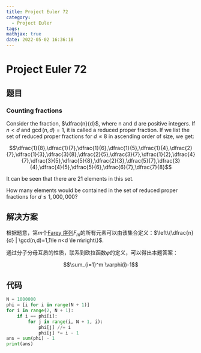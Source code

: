 ```yaml
---
title: Project Euler 72
category:
  - Project Euler
tags:
mathjax: true
date: 2022-05-02 16:36:18
---
```


<escape><!-- more --></escape>

# Project Euler 72

## 题目

### Counting fractions

Consider the fraction, $\dfrac{n}{d}$, where n and d are positive integers. If $n<d$ and $\gcd(n,d)=1$, it is called a reduced proper fraction.
If we list the set of reduced proper fractions for $d \leq 8$ in ascending order of size, we get:

$$\dfrac{1}{8},\dfrac{1}{7},\dfrac{1}{6},\dfrac{1}{5},\dfrac{1}{4},\dfrac{2}{7},\dfrac{1}{3},\dfrac{3}{8},\dfrac{2}{5},\dfrac{3}{7},\dfrac{1}{2},\dfrac{4}{7},\dfrac{3}{5},\dfrac{5}{8},\dfrac{2}{3},\dfrac{5}{7},\dfrac{3}{4},\dfrac{4}{5},\dfrac{5}{6},\dfrac{6}{7},\dfrac{7}{8}$$

It can be seen that there are $21$ elements in this set.

How many elements would be contained in the set of reduced proper fractions for $d \leq 1,000,000$?

## 解决方案

根据题意，第$m$个[Farey 序列](https://en.wikipedia.org/wiki/Farey_sequence)$F_m$的所有元素可以由该集合定义：$\left\{\dfrac{n}{d} | \gcd(n,d)=1,1\le n<d \le m\right\}$.

通过分子分母互质的性质，联系到欧拉函数$\varphi$的定义，可以得出本题答案：

$$\sum_{i=1}^m \varphi(i)-1$$

## 代码

```py
N = 1000000
phi = [i for i in range(N + 1)]
for i in range(2, N + 1):
    if i == phi[i]:
        for j in range(i, N + 1, i):
            phi[j] //= i
            phi[j] *= i - 1
ans = sum(phi) - 1
print(ans)

```
